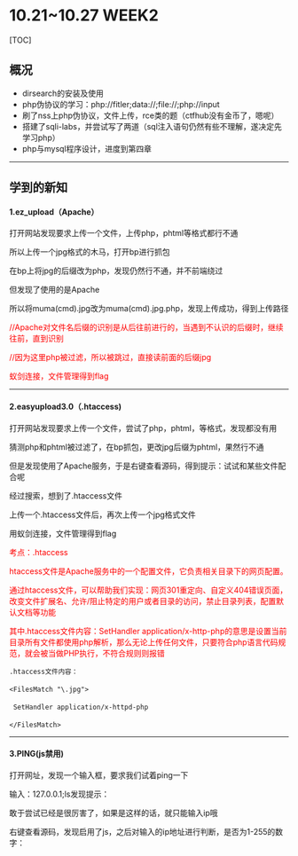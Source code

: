 # 10.21~10.27 WEEK2

[TOC]

## 概况

- dirsearch的安装及使用
- php伪协议的学习：php://fitler;data://;file://;php://input
- 刷了nss上php伪协议，文件上传，rce类的题（ctfhub没有金币了，嗯呢）
- 搭建了sqli-labs，并尝试写了两道（sql注入语句仍然有些不理解，遂决定先学习php）
- php与mysql程序设计，进度到第四章

------

## 学到的新知

#### 1.ez_upload（Apache）

打开网站发现要求上传一个文件，上传php，phtml等格式都行不通

所以上传一个jpg格式的木马，打开bp进行抓包

在bp上将jpg的后缀改为php，发现仍然行不通，并不前端绕过

但发现了使用的是Apache

所以将muma(cmd).jpg改为muma(cmd).jpg.php，发现上传成功，得到上传路径

<font color=red>//Apache对文件名后缀的识别是从后往前进行的，当遇到不认识的后缀时，继续往前，直到识别</font>

<font color=red>//因为这里php被过滤，所以被跳过，直接读前面的后缀jpg

蚁剑连接，文件管理得到flag</font>

------

#### 2.easyupload3.0（.htaccess)

打开网站发现要求上传一个文件，尝试了php，phtml，等格式，发现都没有用

猜测php和phtml被过滤了，在bp抓包，更改jpg后缀为phtml，果然行不通

但是发现使用了Apache服务，于是右键查看源码，得到提示：试试和某些文件配合呢

经过搜索，想到了.htaccess文件

上传一个.htaccess文件后，再次上传一个jpg格式文件

用蚁剑连接，文件管理得到flag

<font color=red>考点：.htaccess

htaccess文件是Apache服务中的一个配置文件，它负责相关目录下的网页配置。

通过htaccess文件，可以帮助我们实现：网页301重定向、自定义404错误页面，改变文件扩展名、允许/阻止特定的用户或者目录的访问，禁止目录列表，配置默认文档等功能

其中.htaccess文件内容：SetHandler application/x-http-php的意思是设置当前目录所有文件都使用php解析，那么无论上传任何文件，只要符合php语言代码规范，就会被当做PHP执行，不符合规则则报错</font>

```
.htaccess文件内容：

<FilesMatch "\.jpg">

 SetHandler application/x-httpd-php

</FilesMatch>
```

------

#### 3.PING(js禁用)

打开网址，发现一个输入框，要求我们试着ping一下

输入：127.0.0.1;ls发现提示：

敢于尝试已经是很厉害了，如果是这样的话，就只能输入ip哦

右键查看源码，发现启用了js，之后对输入的ip地址进行判断，是否为1-255的数字：

<script type="text/javascript">   
    function check_ip(){     
        let ip = document.getElementById('command').value;    
        let re = /^(25[0-5]|2[0-4]\d|[0-1]\d{2}|[1-9]?\d)\.(25[0-5]|2[0-4]\d|[0-1]\d{2}|[1-9]?\d)\.(25[0-5]|2[0-4]\d|[0-1]\d{2}|[1-9]?\d)\.(25[0-5]|2[0-4]\d|[0-1]\d{2}|[1-9]?\d)$/;
        if(re.test(ip.trim())){
    return true;
   }
   alert('敢于尝试已经是很厉害了，如果是这样的话，就只能输入ip哦');
   return false;
  }

F12打开开发者工具，点击右上角的… ,在高级设置中禁用JavaScript

在输入框输入：127.0.0.1;ls /

发现根目录有一个flag的文件

输入：127.0.0.1;cat /flag

得到flag

------

#### 4.MyDoor(非法参数名)

打开网站发现什么都没有，看到url上的提示index.php?file=

输入：php://filter/read=convert.base64-encode/resource=index.php

Base64解码得到一段代码：

```
<?php

error_reporting(0);

if (isset($_GET['N_S.S'])) {

  eval($_GET['N_S.S']);

}

if(!isset($_GET['file'])) {

  header('Location:/index.php?file=');

} else {

  $file = $_GET['file'];

  if (!preg_match('/\.\.|la|data|input|glob|global|var|dict|gopher|file|http|phar|localhost|\?|\*|\~|zip|7z|compress/is', $file)) {

​    include $file;

  } else {

​    die('error.');

  }

}
```

阅读代码可知，要以get方式上传N_S.S和file两个参数，且过滤了la,data,input等

因为N_S.S参数使用了eval（）函数，所以可以用该参数执行一些参数，发现phpinfo没有被屏蔽，所以输入:?N[S.S=phpinfo();

<font color=red>//_在做php参数时是非法字符，所以要替换成[

//当PHP版本小于8时，如果参数中出现中括号[，中括号会被转换成下划线_，但是会出现转换错误导致接下来如果该参数名中还有非法字符并不会继续转换成下划线_</font>

Ctrl+f搜索flag，得到flag

------

#### 5.泄露的伪装（dirsearch的使用）

打开网站看到一句话：

you can not see me but you can see me

ls和index.php都查不到东西，所以打开虚拟机，dirsearch扫描一下：

输入：dirsearch -u 网址

回车开始扫描，得到两个文件

![Alt Text](picture/1.png)

打开test.txt,得到一段代码：

```
<?php
 error_reporting(0);
 if(isset($_GET['cxk'])){
   $cxk=$_GET['cxk'];
   if(file_get_contents($cxk)=="ctrl"){
     echo $flag;
   }else{
     echo "洗洗睡吧";
   }
 }else{
   echo "nononoononoonono";
 }
 ?>
```

打开www.rar,下载了一个压缩包，解压得到提示：

恭喜你

turn to

/orzorz.php

打开/ororz.php得到一段代码，发现和test.txt中的一样，

审计代码，发现要以get方式上传cxk，且cxk读入的要为ctrl

输入：/ororz.php?cxk=data://text/plain,ctrl

得到flag

------

## 下周目标

1. 继续学习php与mysql程序设计，进度到第四章
2. 攒两天金币，开始做ctfhub的ssrf类题型
3. 找找灵感，继续挑战1024ctf的web题目
4. *有时间再试试sql注入类题目



